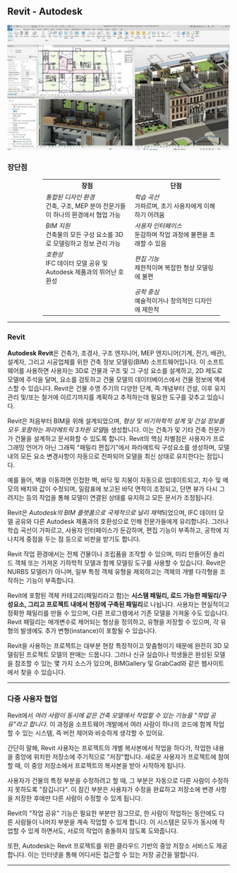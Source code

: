 ## Revit - Autodesk 

<p align="center">
  <img src="../../../img/revit.png" alt="Advanced Digital" width = "600px">
</p>

### 장단점

<table style="margin-left: 80px; margin-right: auto; width: 80%;">
  <tr>
    <th style="width: 50%;">장점</th>
    <th style="width: 50%;">단점</th>
  </tr>
  <tr>
    <td><i>통합된 디자인 환경</i> <br>건축, 구조, MEP 분야 전문가들이 하나의 환경에서 협업 가능</td>
    <td><i>학습 곡선</i> <br>가파르며, 초기 사용자에게 이해하기 어려움</td>
  </tr>
  <tr>
    <td><i>BIM 지원</i><br> 건축물의 모든 구성 요소를 3D로 모델링하고 정보 관리 가능</td>
    <td><i>사용자 인터페이스</i><br> 둔감하며 작업 과정에 불편을 초래할 수 있음</td>
  </tr>
  <tr>
    <td><i>호환성</i> <br>IFC 데이터 모델 공유 및 Autodesk 제품과의 뛰어난 호환성</td>
    <td><i>편집 기능</i> <br>제한적이며 복잡한 형상 모델링에 불편</td>
  </tr>
  <tr>
    <td></td>
    <td><i>공학 중심</i> <br>예술적이거나 창의적인 디자인에 제한적</td>
  </tr>
</table>

---- 

### Revit
**Autodesk Revit**은 건축가, 조경사, 구조 엔지니어, MEP 엔지니어(기계, 전기, 배관), 설계자, 그리고 시공업체를 위한 건축 정보 모델링(BIM) 소프트웨어입니다. 이 소프트웨어를 사용하면 사용자는 3D로 건물과 구조 및 그 구성 요소를 설계하고, 2D 제도로 모델에 주석을 달며, 요소를 검토하고 건물 모델의 데이터베이스에서 건물 정보에 액세스할 수 있습니다. Revit은 건물 수명 주기의 다양한 단계, 즉 개념부터 건설, 이후 유지 관리 및/또는 철거에 이르기까지를 계획하고 추적하는데 필요한 도구를 갖추고 있습니다.

Revit은 처음부터 BIM을 위해 설계되었으며, <i>형상 및 비기하학적 설계 및 건설 정보를 모두 포함하는 파라메트릭 3차원 모델</i>을 생성합니다. 이는 건축가 및 기타 건축 전문가가 건물을 설계하고 문서화할 수 있도록 합니다. Revit의 핵심 차별점은 사용자가 프로그래밍 언어가 아닌 그래픽 "패밀리 편집기"에서 파라메트릭 구성요소를 생성하며, 모델 내의 모든 요소 변경사항이 자동으로 전파되어 모델을 최신 상태로 유지한다는 점입니다.

예를 들어, 벽을 이동하면 인접한 벽, 바닥 및 지붕이 자동으로 업데이트되고, 치수 및 메모의 배치와 값이 수정되며, 일람표에 보고된 바닥 면적이 조정되고, 단면 뷰가 다시 그려지는 등의 작업을 통해 모델이 연결된 상태를 유지하고 모든 문서가 조정됩니다.

Revit은 <i>Autodesk의 BIM 플랫폼으로 국제적으로 널리 채택</i>되었으며, IFC 데이터 모델 공유와 다른 Autodesk 제품과의 호환성으로 인해 전문가들에게 유리합니다. 그러나 학습 곡선이 가파르고, 사용자 인터페이스가 둔감하며, 편집 기능이 부족하고, 공학에 지나치게 중점을 두는 점 등으로 비판을 받기도 합니다.

Revit 작업 환경에서는 전체 건물이나 조립품을 조작할 수 있으며, 미리 만들어진 솔리드 객체 또는 가져온 기하학적 모델과 함께 모델링 도구를 사용할 수 있습니다. Revit은 NURBS 모델러가 아니며, 일부 특정 객체 유형을 제외하고는 객체의 개별 다각형을 조작하는 기능이 부족합니다.

Revit에 포함된 객체 카테고리(패밀리라고 함)는 **시스템 패밀리, 로드 가능한 패밀리/구성요소, 그리고 프로젝트 내에서 현장에 구축된 패밀리**로 나뉩니다. 사용자는 현실적이고 정확한 패밀리를 만들 수 있으며, 다른 프로그램에서 기존 모델을 가져올 수도 있습니다. Revit 패밀리는 매개변수로 제어되는 형상을 정의하고, 유형을 저장할 수 있으며, 각 유형의 발생에도 추가 변형(instance)이 포함될 수 있습니다.

Revit을 사용하는 프로젝트는 대부분 현장 특정적이고 맞춤형이기 때문에 완전히 3D 모델링된 프로젝트 모델의 판매는 드뭅니다. 그러나 신규 실습이나 학생들은 완성된 모델을 참조할 수 있는 몇 가지 소스가 있으며, BIMGallery 및 GrabCad와 같은 웹사이트에서 찾을 수 있습니다.

----
### 다중 사용자 협업 

Revit에서 <i>여러 사람이 동시에 같은 건축 모델에서 작업할 수 있는 기능을 "작업 공유"라고 합니다</i>. 이 과정을 소프트웨어 개발에서 여러 사람이 하나의 코드에 함께 작업할 수 있는 시스템, 즉 버전 제어와 비슷하게 생각할 수 있어요.

간단히 말해, Revit 사용자는 프로젝트의 개별 복사본에서 작업을 하다가, 작업한 내용을 중앙에 위치한 저장소에 주기적으로 "저장"합니다. 새로운 사용자가 프로젝트에 참여할 때, 이 중앙 저장소에서 프로젝트의 복사본을 받아 시작하게 됩니다.

사용자가 건물의 특정 부분을 수정하려고 할 때, 그 부분은 자동으로 다른 사람이 수정하지 못하도록 "잠깁니다". 이 잠긴 부분은 사용자가 수정을 완료하고 저장소에 변경 사항을 저장한 후에만 다른 사람이 수정할 수 있게 됩니다.

Revit의 "작업 공유" 기능은 필요한 부분만 잠그므로, 한 사람이 작업하는 동안에도 다른 사람들이 나머지 부분을 계속 작업할 수 있게 합니다. 이 시스템은 모두가 동시에 작업할 수 있게 하면서도, 서로의 작업이 충돌하지 않도록 도와줍니다.

또한, Autodesk는 Revit 프로젝트를 위한 클라우드 기반의 중앙 저장소 서비스도 제공합니다. 이는 인터넷을 통해 어디서든 접근할 수 있는 저장 공간을 말합니다.

----





